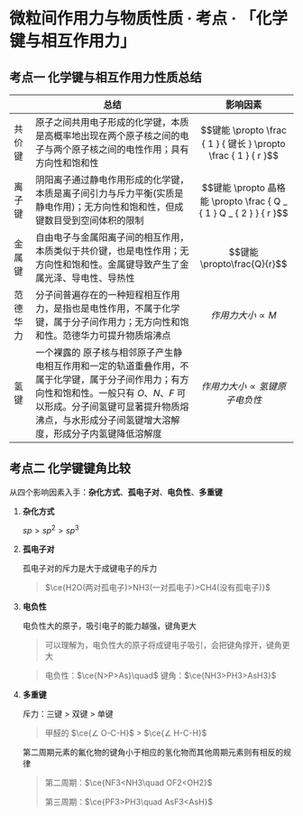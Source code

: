 # 微粒间作用力与物质性质 · 考点 · 「化学键与相互作用力」

## 考点一 化学键与相互作用力性质总结

|          | 总结                                                         | 影响因素                                                     |
| -------- | ------------------------------------------------------------ | ------------------------------------------------------------ |
| 共价键   | 原子之间共用电子形成的化学键，本质是高概率地出现在两个原子核之间的电子与两个原子核之间的电性作用；具有方向性和饱和性 | $$键能 \propto \frac { 1 } { 键长 } \propto \frac { 1 } { r }$$ |
| 离子键   | 阴阳离子通过静电作用形成的化学键，本质是离子间引力与斥力平衡(实质是静电作用)；无方向性和饱和性，但成键数目受到空间体积的限制 | $$键能 \propto 晶格能 \propto \frac { Q _ { 1 } Q _ { 2 } } { r }$$ |
| 金属键   | 自由电子与金属阳离子间的相互作用，本质类似于共价键，也是电性作用；无方向性和饱和性。金属键导致产生了金属光泽、导电性、导热性 | $$键能 \propto\frac{Q}{r}$$                                  |
| 范德华力 | 分子间普遍存在的一种短程相互作用力，是指也是电性作用，不属于化学键，属于分子间作用力；无方向性和饱和性。范德华力可提升物质熔沸点 | $$作用力大小 \propto M$$                                     |
| 氢键     | 一个裸露的 原子核与相邻原子产生静电相互作用和一定的轨道重叠作用，不属于化学键，属于分子间作用力；有方向性和饱和性。一般只有 $O、N、F$ 可以形成。分子间氢键可显著提升物质熔沸点，与水形成分子间氢键增大溶解度，形成分子内氢键降低溶解度 | $$作用力大小 \propto 氢键原子电负性$$                        |

## 考点二 化学键键角比较

从四个影响因素入手：**杂化方式**、**孤电子对**、**电负性**、**多重键**

1. **杂化方式**

   $sp>sp^2>sp^3$

2. **孤电子对**

   孤电子对的斥力是大于成键电子的斥力

   > $\ce{H2O(两对孤电子)>NH3(一对孤电子)>CH4(没有孤电子)}$

3. **电负性**

   电负性大的原子，吸引电子的能力越强，键角更大

   > 可以理解为，电负性大的原子将成键电子吸引，会把键角撑开，键角更大

   > 电负性：$\ce{N>P>As}\quad$ 键角：$\ce{NH3>PH3>AsH3}$

4. **多重键**

   斥力：三键 $>$ 双键 $>$ 单键

   > 甲醛的 $\ce{∠ O-C-H}$ > $\ce{∠ H-C-H}$ 

   第二周期元素的氟化物的键角小于相应的氢化物而其他周期元素则有相反的规律

   > 第二周期：$\ce{NF3<NH3\quad OF2<OH2}$
   >
   > 第三周期：$\ce{PF3>PH3\quad AsF3<AsH}$
